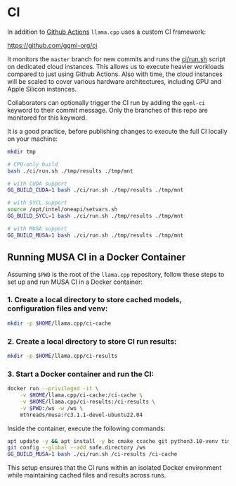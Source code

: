 # CI

In addition to [Github Actions](https://github.com/ggml-org/llama.cpp/actions) `llama.cpp` uses a custom CI framework:

https://github.com/ggml-org/ci

It monitors the `master` branch for new commits and runs the
[ci/run.sh](https://github.com/ggml-org/llama.cpp/blob/master/ci/run.sh) script on dedicated cloud instances. This allows us
to execute heavier workloads compared to just using Github Actions. Also with time, the cloud instances will be scaled
to cover various hardware architectures, including GPU and Apple Silicon instances.

Collaborators can optionally trigger the CI run by adding the `ggml-ci` keyword to their commit message.
Only the branches of this repo are monitored for this keyword.

It is a good practice, before publishing changes to execute the full CI locally on your machine:

```bash
mkdir tmp

# CPU-only build
bash ./ci/run.sh ./tmp/results ./tmp/mnt

# with CUDA support
GG_BUILD_CUDA=1 bash ./ci/run.sh ./tmp/results ./tmp/mnt

# with SYCL support
source /opt/intel/oneapi/setvars.sh
GG_BUILD_SYCL=1 bash ./ci/run.sh ./tmp/results ./tmp/mnt

# with MUSA support
GG_BUILD_MUSA=1 bash ./ci/run.sh ./tmp/results ./tmp/mnt
```

## Running MUSA CI in a Docker Container

Assuming `$PWD` is the root of the `llama.cpp` repository, follow these steps to set up and run MUSA CI in a Docker container:

### 1. Create a local directory to store cached models, configuration files and venv:

```bash
mkdir -p $HOME/llama.cpp/ci-cache
```

### 2. Create a local directory to store CI run results:

```bash
mkdir -p $HOME/llama.cpp/ci-results
```

### 3. Start a Docker container and run the CI:

```bash
docker run --privileged -it \
    -v $HOME/llama.cpp/ci-cache:/ci-cache \
    -v $HOME/llama.cpp/ci-results:/ci-results \
    -v $PWD:/ws -w /ws \
    mthreads/musa:rc3.1.1-devel-ubuntu22.04
```

Inside the container, execute the following commands:

```bash
apt update -y && apt install -y bc cmake ccache git python3.10-venv time unzip wget
git config --global --add safe.directory /ws
GG_BUILD_MUSA=1 bash ./ci/run.sh /ci-results /ci-cache
```

This setup ensures that the CI runs within an isolated Docker environment while maintaining cached files and results across runs.
